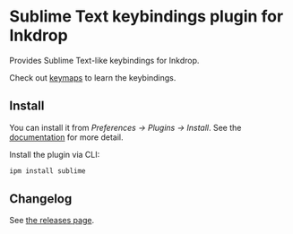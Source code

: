 # Sublime Text keybindings plugin for Inkdrop

Provides Sublime Text-like keybindings for Inkdrop.

Check out [keymaps](https://github.com/inkdropapp/inkdrop-sublime/blob/master/keymaps/sublime.json) to learn the keybindings.

## Install

You can install it from _Preferences -> Plugins -> Install_.
See the [documentation](https://docs.inkdrop.app/manual/extend-inkdrop-with-plugins) for more detail.

Install the plugin via CLI:

```sh
ipm install sublime
```

## Changelog

See [the releases page](https://github.com/inkdropapp/inkdrop-sublime/releases).
